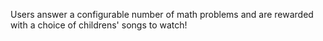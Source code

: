 Users answer a configurable number of math problems and are rewarded with a choice of childrens' songs to watch!